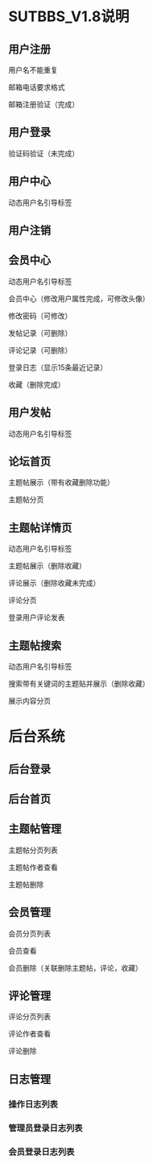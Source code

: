 #	SUTBBS_V1.8说明

##	用户注册

用户名不能重复

邮箱电话要求格式

邮箱注册验证（完成）

##	用户登录

验证码验证（未完成）

##		用户中心

动态用户名引导标签

##		用户注销	

##	会员中心

动态用户名引导标签

会员中心（修改用户属性完成，可修改头像）

修改密码（可修改）

发帖记录（可删除）

评论记录（可删除）

登录日志（显示15条最近记录）

收藏（删除完成）

##	用户发帖	

动态用户名引导标签

##	论坛首页

主题帖展示（带有收藏删除功能）

主题帖分页

##	主题帖详情页

动态用户名引导标签

主题帖展示（删除收藏）

评论展示（删除收藏未完成）

评论分页

登录用户评论发表

##	主题帖搜索

动态用户名引导标签

搜索带有关键词的主题贴并展示（删除收藏）

展示内容分页

#	后台系统

##	后台登录





##	后台首页

##	主题帖管理

主题帖分页列表

主题帖作者查看

主题帖删除

## 会员管理

会员分页列表

会员查看

会员删除（关联删除主题帖，评论，收藏）

## 评论管理

评论分页列表

评论作者查看

评论删除

##	日志管理

###	操作日志列表

###	管理员登录日志列表

###	会员登录日志列表







